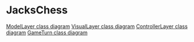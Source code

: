 # JacksChess
[ModelLayer class diagram](docs/ModelLayer.png)
[VisualLayer class diagram](docs/VisualLayer.png)
[ControllerLayer class diagram](docs/ControllerLayer.png)
[GameTurn class diagram](docs/GameTurn.png)
